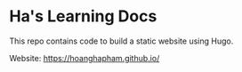 # Ha's Learning Docs
This repo contains code to build a static website using Hugo.

Website: https://hoanghapham.github.io/
